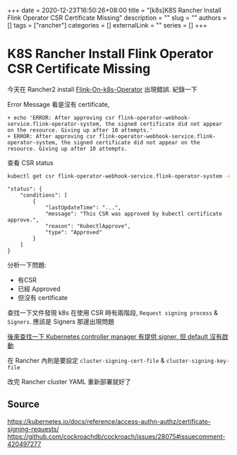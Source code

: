 +++ 
date = 2020-12-23T16:50:26+08:00
title = "[k8s]K8S Rancher Install Flink Operator CSR Certificate Missing"
description = ""
slug = ""
authors = []
tags = ["rancher"]
categories = []
externalLink = ""
series = []
+++

# K8S Rancher Install Flink Operator CSR Certificate Missing

今天在 Rancher2 install [Flink-On-k8s-Operator](https://github.com/GoogleCloudPlatform/flink-on-k8s-operator) 出現錯誤. 紀錄一下


Error Message 看是沒有 certificate,

```
+ echo 'ERROR: After approving csr flink-operator-webhook-service.flink-operator-system, the signed certificate did not appear on the resource. Giving up after 10 attempts.'         
+ ERROR: After approving csr flink-operator-webhook-service.flink-operator-system, the signed certificate did not appear on the resource. Giving up after 10 attempts.                  
```

查看 CSR status

```bash
kubectl get csr flink-operator-webhook-service.flink-operator-system -o 'jsonpath={.status}'
```

```
"status": {
    "conditions": [
        {
            "lastUpdateTime": "...",
            "message": "This CSR was approved by kubectl certificate approve.",
            "reason": "KubectlApprove",
            "type": "Approved"
        }                                                    
    ]
}
```

分析一下問題:

* 有CSR
* 已經 Approved
* 但沒有 certificate

查找一下文件發現 k8s 在使用 CSR 時有兩階段, `Request signing process` & `Signers`. 應該是 Signers 那邊出現問題

[後來查找一下 Kubernetes controller manager 有提供 signer, 但 default 沒有啟動](https://kubernetes.io/docs/tasks/tls/managing-tls-in-a-cluster/#a-note-to-cluster-administrators)

在 Rancher 內則是要設定 `cluster-signing-cert-file` & `cluster-signing-key-file`

改完 Rancher cluster YAML 重新部署就好了

## Source

https://kubernetes.io/docs/reference/access-authn-authz/certificate-signing-requests/
https://github.com/cockroachdb/cockroach/issues/28075#issuecomment-420497277
